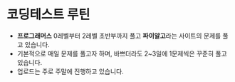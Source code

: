 # 코딩테스트 루틴
- **프로그래머스** 0레벨부터 2레벨 초반부까지 풀고 **파이알고**라는 사이트의 문제를 풀고 있습니다.
- 기본적으로 매일 문제를 풀고자 하며, 바쁘더라도 2~3일에 1문제씩은 꾸준히 풀고 있습니다.
- 업로드는 주로 주말에 진행하고 있습니다.

